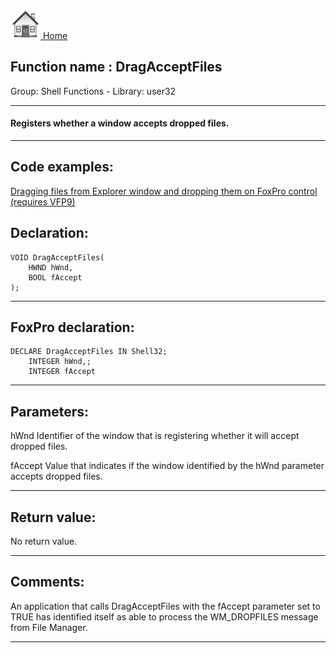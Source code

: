 [<img src="../../images/home.png"> Home ](https://github.com/VFPX/Win32API)  

## Function name : DragAcceptFiles
Group: Shell Functions - Library: user32    
***  


#### Registers whether a window accepts dropped files.
***  


## Code examples:
[Dragging files from Explorer window and dropping them on FoxPro control (requires VFP9)](../../samples/sample_323.md)  

## Declaration:
```foxpro  
VOID DragAcceptFiles(
	HWND hWnd,
	BOOL fAccept
);  
```  
***  


## FoxPro declaration:
```foxpro  
DECLARE DragAcceptFiles IN Shell32;
	INTEGER hWnd,;
	INTEGER fAccept  
```  
***  


## Parameters:
hWnd
Identifier of the window that is registering whether it will accept dropped files. 

fAccept
Value that indicates if the window identified by the hWnd parameter accepts dropped files.  
***  


## Return value:
No return value. 
  
***  


## Comments:
An application that calls DragAcceptFiles with the fAccept parameter set to TRUE has identified itself as able to process the WM_DROPFILES message from File Manager.   
  
***  

